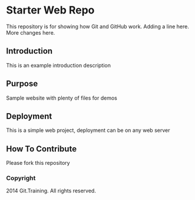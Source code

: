 # Starter Web Repo

This repository is for showing how Git and GitHub work. Adding a line here.
More changes here.

## Introduction

This is an example introduction description

## Purpose

Sample website with plenty of files for demos

## Deployment

This is a simple web project, deployment can be on any web server

## How To Contribute

Please fork this repository

### Copyright

2014 Git.Training. All rights reserved.